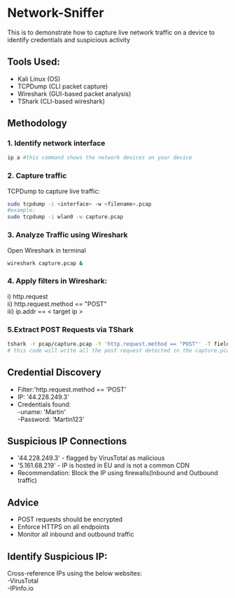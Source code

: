 # Network-Sniffer
This is to demonstrate how to capture live network traffic on a device to identify credentials and suspicious activity 

## Tools Used:
- Kali Linux (OS) 
- TCPDump (CLI packet capture)
- Wireshark (GUI-based packet analysis)
- TShark (CLI-based wireshark) 

## Methodology
### 1. Identify network interface 
```bash
ip a #this command shows the network devices on your device
```

### 2. Capture traffic 
TCPDump to capture live traffic:
```bash
sudo tcpdump -i <interface> -w <filename>.pcap
#example:
sudo tcpdump -i wlan0 -w capture.pcap
```

### 3. Analyze Traffic using Wireshark
Open Wireshark in terminal
```bash
wireshark capture.pcap &
```
### 4. Apply filters in Wireshark:
i) http.request  
ii) http.request.method == "POST"  
iii) ip.addr == < target ip > 

### 5.Extract POST Requests via TShark
```bash
tshark -r pcap/capture.pcap -Y 'http.request.method == "POST"' -T fields -e http.host -e http.request.uri -e http.file_data > analysis/post_requests.txt
# this code will write all the post request detected in the capture.pcap file into a text file 
```

## Credential Discovery
- Filter:'http.request.method == 'POST'
 - IP: '44.228.249.3'
  - Credentials found:  
   -uname: 'Martin'  
   -Password: 'Martin123'  

## Suspicious IP Connections
- '44.228.249.3' - flagged by VirusTotal as malicious
- '5.161.68.219' - IP is hosted in EU and is not a common CDN
- Recommendation: Block the IP using firewalls(Inbound and Outbound traffic)

## Advice
- POST requests should be encrypted
- Enforce HTTPS on all endpoints  
- Monitor all inbound and outbound traffic  

## Identify Suspicious IP:  
Cross-reference IPs using the below websites:  
-VirusTotal  
-IPinfo.io  

